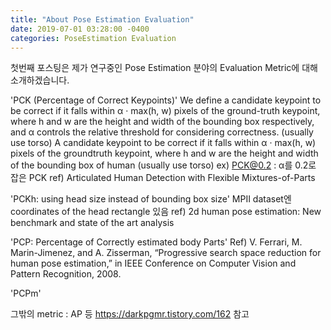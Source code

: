 ```yaml
---
title: "About Pose Estimation Evaluation"
date: 2019-07-01 03:28:00 -0400
categories: PoseEstimation Evaluation
---
```

첫번째 포스팅은 제가 연구중인 Pose Estimation 분야의 Evaluation Metric에 대해 소개하겠습니다.

'PCK (Percentage of Correct Keypoints)'
We define a candidate keypoint to be correct if it falls within α · max(h, w) pixels of the ground-truth keypoint, where h and w are the height and width of the bounding box respectively, and α controls the relative threshold for considering correctness. (usually use torso)
A candidate keypoint to be correct if it falls within α · max(h, w) pixels of the groundtruth keypoint, where h and w are the height and width of the bounding box of human (usually use torso)
ex) PCK@0.2 : α를 0.2로 잡은 PCK 
ref) Articulated Human Detection with Flexible Mixtures-of-Parts

'PCKh: using head size instead of bounding box size'
MPII dataset엔 coordinates of the head rectangle 있음
ref) 2d human pose estimation: New benchmark and state of the art analysis

'PCP: Percentage of Correctly estimated body Parts'
Ref) V. Ferrari, M. Marin-Jimenez, and A. Zisserman, “Progressive search space reduction for human pose estimation,” in IEEE Conference on Computer Vision and Pattern Recognition, 2008.

'PCPm'

그밖의 metric : AP 등 https://darkpgmr.tistory.com/162 참고
